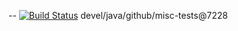

--
[![Build Status](https://travis-ci.org/jjYBdx4IL/misc-tests.png?branch=master)](https://travis-ci.org/jjYBdx4IL/misc-tests)
devel/java/github/misc-tests@7228
